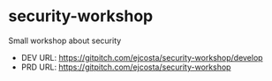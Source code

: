 # security-workshop
Small workshop about security

* DEV URL: https://gitpitch.com/ejcosta/security-workshop/develop
* PRD URL: https://gitpitch.com/ejcosta/security-workshop
